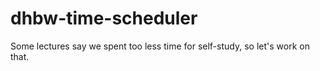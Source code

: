 # dhbw-time-scheduler
Some lectures say we spent too less time for self-study, so let's work on that.

